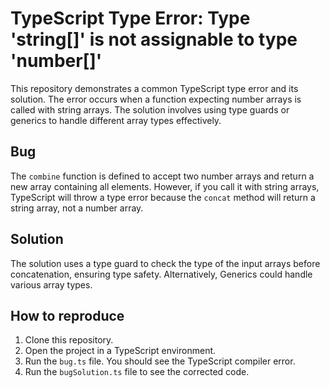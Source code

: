 # TypeScript Type Error: Type 'string[]' is not assignable to type 'number[]'

This repository demonstrates a common TypeScript type error and its solution. The error occurs when a function expecting number arrays is called with string arrays.  The solution involves using type guards or generics to handle different array types effectively.

## Bug

The `combine` function is defined to accept two number arrays and return a new array containing all elements. However, if you call it with string arrays, TypeScript will throw a type error because the `concat` method will return a string array, not a number array.

## Solution

The solution uses a type guard to check the type of the input arrays before concatenation, ensuring type safety.  Alternatively, Generics could handle various array types.

## How to reproduce

1. Clone this repository.
2. Open the project in a TypeScript environment.
3. Run the `bug.ts` file. You should see the TypeScript compiler error.
4. Run the `bugSolution.ts` file to see the corrected code. 